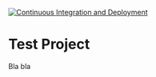 [![Continuous Integration and Deployment](https://github.com/vdelossantos/cicd-demo/actions/workflows/ci-cd.yaml/badge.svg)](https://github.com/vdelossantos/cicd-demo/actions/workflows/ci-cd.yaml)

# Test Project

Bla bla
